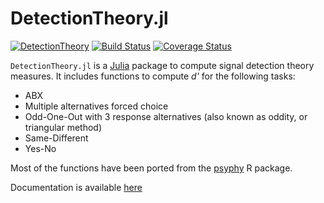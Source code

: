 DetectionTheory.jl
==================

[![DetectionTheory](http://pkg.julialang.org/badges/DetectionTheory_0.4.svg)](http://pkg.julialang.org/?pkg=DetectionTheory)
[![Build Status](https://travis-ci.org/sam81/DetectionTheory.jl.svg?branch=master)](https://travis-ci.org/sam81/DetectionTheory.jl)
[![Coverage Status](https://coveralls.io/repos/github/sam81/DetectionTheory.jl/badge.svg?branch=master)](https://coveralls.io/github/sam81/DetectionTheory.jl?branch=master)

`DetectionTheory.jl` is a [Julia](http://www.julialang.org) package to compute signal detection theory measures. It includes functions to compute _d'_ for the following tasks:

- ABX
- Multiple alternatives forced choice
- Odd-One-Out with 3 response alternatives (also known as oddity, or triangular method)
- Same-Different
- Yes-No

Most of the functions have been ported from the [psyphy](http://cran.r-project.org/web/packages/psyphy/index.html) R package.

Documentation is available [here](http://samcarcagno.altervista.org/DetectionTheory/index.html)
